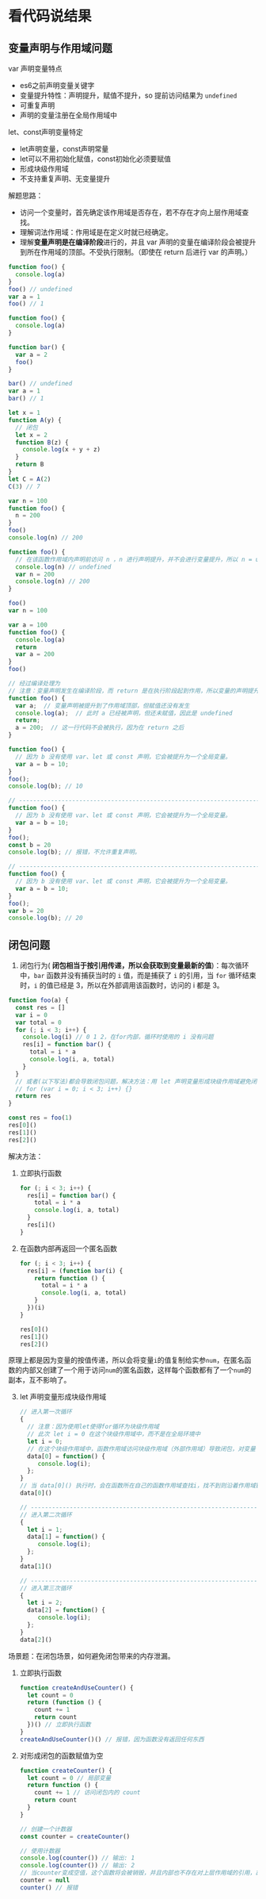 # 看代码说结果
## 变量声明与作用域问题
var 声明变量特点
- es6之前声明变量关键字
- 变量提升特性：声明提升，赋值不提升，so 提前访问结果为 `undefined`
- 可重复声明
- 声明的变量注册在全局作用域中

let、const声明变量特定
- let声明变量，const声明常量
- let可以不用初始化赋值，const初始化必须要赋值
- 形成块级作用域
- 不支持重复声明、无变量提升

解题思路：
- 访问一个变量时，首先确定该作用域是否存在，若不存在才向上层作用域查找。
- 理解词法作用域：作用域是在定义时就已经确定。
- 理解**变量声明是在编译阶段**进行的，并且 var 声明的变量在编译阶段会被提升到所在作用域的顶部。不受执行限制。（即使在 return 后进行 var 的声明。）

```js
function foo() {
  console.log(a)
}
foo() // undefined
var a = 1
foo() // 1
```

```js
function foo() {
  console.log(a)
}

function bar() {
  var a = 2
  foo()
}

bar() // undefined
var a = 1
bar() // 1
```

```js
let x = 1
function A(y) {
  // 闭包
  let x = 2
  function B(z) {
    console.log(x + y + z)
  } 
  return B
}
let C = A(2)
C(3) // 7
```

```js
var n = 100
function foo() {
  n = 200
}
foo()
console.log(n) // 200
```

```js
function foo() {
  // 在该函数作用域内声明前访问 n ，n 进行声明提升，并不会进行变量提升，所以 n = undefined
  console.log(n) // undefined
  var n = 200
  console.log(n) // 200
}

foo()
var n = 100
```

```js
var a = 100
function foo() {
  console.log(a)
  return
  var a = 200
}
foo()

// 经过编译处理为
// 注意：变量声明发生在编译阶段，而 return 是在执行阶段起到作用，所以变量的声明提升过程不受影响。
function foo() {
  var a;  // 变量声明被提升到了作用域顶部，但赋值还没有发生
  console.log(a);  // 此时 a 已经被声明，但还未赋值，因此是 undefined
  return;
  a = 200;  // 这一行代码不会被执行，因为在 return 之后
}
```

```js
function foo() {
  // 因为 b 没有使用 var、let 或 const 声明，它会被提升为一个全局变量。
  var a = b = 10;
}
foo();
console.log(b); // 10

// ---------------------------------------------------------------------------------------------------
function foo() {
  // 因为 b 没有使用 var、let 或 const 声明，它会被提升为一个全局变量。
  var a = b = 10;
}
foo();
const b = 20
console.log(b); // 报错，不允许重复声明。

// ---------------------------------------------------------------------------------------------------
function foo() {
  // 因为 b 没有使用 var、let 或 const 声明，它会被提升为一个全局变量。
  var a = b = 10;
}
foo();
var b = 20
console.log(b); // 20
```


## 闭包问题
1. 闭包行为( **闭包相当于按引用传递，所以会获取到变量最新的值**)：每次循环中，`bar` 函数并没有捕获当时的 `i` 值，而是捕获了 `i` 的引用，当 `for` 循环结束时，`i` 的值已经是 3，所以在外部调用该函数时，访问的 i 都是 3。

```js
function foo(a) {
  const res = []
  var i = 0
  var total = 0
  for (; i < 3; i++) {
    console.log(i) // 0 1 2，在for内部，循环时使用的 i 没有问题
    res[i] = function bar() {
      total = i * a
      console.log(i, a, total)
    }
  }
  // 或者(以下写法)都会导致闭包问题，解决方法：用 let 声明变量形成块级作用域避免闭包问题。
  // for (var i = 0; i < 3; i++) {}
  return res
}

const res = foo(1)
res[0]()
res[1]()
res[2]()
```
解决方法：
1. 立即执行函数

   ```js
   for (; i < 3; i++) {
     res[i] = function bar() {
       total = i * a
       console.log(i, a, total)
     }
     res[i]()
   }
   ```

   

2. 在函数内部再返回一个匿名函数

   ```js
   for (; i < 3; i++) {
     res[i] = (function bar(i) {
       return function () {
         total = i * a
         console.log(i, a, total)
       }
     })(i)
   }
   
   res[0]()
   res[1]()
   res[2]()
   ```

   

原理上都是因为变量的按值传递，所以会将变量`i`的值复制给实参`num`，在匿名函数的内部又创建了一个用于访问`num`的匿名函数，这样每个函数都有了一个`num`的副本，互不影响了。

3. let 声明变量形成块级作用域

   ```js
   // 进入第一次循环
   { 
     // 注意：因为使用let使得for循环为块级作用域
     // 此次 let i = 0 在这个块级作用域中，而不是在全局环境中
     let i = 0;
     // 在这个块级作用域中，函数作用域访问块级作用域（外部作用域）导致闭包，对变量 i 的引用持续存在。
     data[0] = function() {
      	console.log(i);
     };
   }
   // 当 data[0]() 执行时，会在函数所在自己的函数作用域查找i，找不到则沿着作用域链向上查找，找到函数所在的块级作用域，因为存在闭包，所以这个作用域的i并没有被销毁，故找到。
   data[0]()
   
   // -----------------------------------------------------------------------------------------
   // 进入第二次循环
   { 
     let i = 1;
     data[1] = function() {
      	console.log(i);
     };
   }
   data[1]()
   
   // -----------------------------------------------------------------------------------------
   // 进入第三次循环
   { 
     let i = 2;
     data[2] = function() {
      	console.log(i);
     };
   }
   data[2]()
   ```

   

场景题：在闭包场景，如何避免闭包带来的内存泄漏。

1. 立即执行函数

   ```js
   function createAndUseCounter() {
     let count = 0
     return (function () {
       count += 1
       return count
     })() // 立即执行函数
   }
   createAndUseCounter()() // 报错，因为函数没有返回任何东西
   ```

   

2. 对形成闭包的函数赋值为空

   ```js
   function createCounter() {
     let count = 0 // 局部变量
     return function () {
       count += 1 // 访问闭包内的 count
       return count
     }
   }
   
   // 创建一个计数器
   const counter = createCounter()
   
   // 使用计数器
   console.log(counter()) // 输出: 1
   console.log(counter()) // 输出: 2
   // 当counter变成空值，这个函数将会被销毁，并且内部也不存在对上层作用域的引用，故闭包会被释放。
   counter = null
   counter() // 报错
   ```